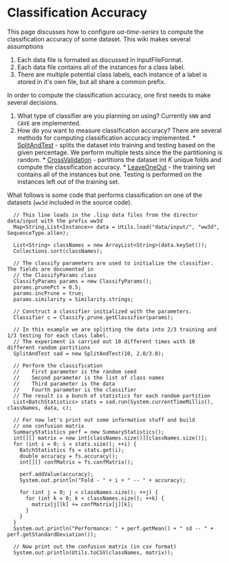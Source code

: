 # Classification Accuracy #

This page discusses how to configure _ua-time-series_ to compute the classification accuracy of some dataset.  This wiki makes several assumptions

  1. Each data file is formated as discussed in InputFileFormat.
  1. Each data file contains all of the instances for a class label.
  1. There are multiple potential class labels, each instance of a label is stored in it's own file, but all share a common prefix.

In order to compute the classification accuracy, one first needs to make several decisions.

  1. What type of classifier are you planning on using?  Currently `kNN` and `CAVE` are implemented.
  1. How do you want to measure classification accuracy?  There are several methods for computing classification accuracy implemented.
    * [SplitAndTest](http://code.google.com/p/ua-time-series/source/browse/trunk/src/edu/arizona/cs/learn/timeseries/evaluation/SplitAndTest.java) - splits the dataset into training and testing based on the given percentage.  We perform multiple tests since the the partitioning is random.
    * [CrossValidation](http://code.google.com/p/ua-time-series/source/browse/trunk/src/edu/arizona/cs/learn/timeseries/evaluation/CrossValidation.java) - partitions the dataset int _K_ unique folds and compute the classification accuracy.
    * [LeaveOneOut](http://code.google.com/p/ua-time-series/source/browse/trunk/src/edu/arizona/cs/learn/timeseries/evaluation/LeaveOneOut.java) - the training set contains all of the instances but one.  Testing is performed on the instances left out of the training set.

What follows is some code that performs classification on one of the datasets (```ww3d``` included in the source code).

```
  // This line loads in the .lisp data files from the director data/input with the prefix ww3d
  Map<String,List<Instance>> data = Utils.load("data/input/", "ww3d", SequenceType.allen);
  
  List<String> classNames = new ArrayList<String>(data.keySet());
  Collections.sort(classNames);
		
  // The classify parameters are used to initialize the classifier.  The fields are documented in 
  // the ClassifyParams class
  ClassifyParams params = new ClassifyParams();
  params.prunePct = 0.5;
  params.incPrune = true;
  params.similarity = Similarity.strings;

  // Construct a classifier initialized with the parameters.
  Classifier c = Classify.prune.getClassifier(params);

  // In this example we are splitting the data into 2/3 training and 1/3 testing for each class label.		
  // The experiment is carried out 10 different times with 10 different random partitions
  SplitAndTest sad = new SplitAndTest(10, 2.0/3.0);

  // Perform the classification
  //    First parameter is the random seed
  //    Second parameter is the list of class names
  //    Third parameter is the data
  //    Fourth parameter is the classifier
  // The result is a bunch of statistics for each random partition
  List<BatchStatistics> stats = sad.run(System.currentTimeMillis(), classNames, data, c);
		
  // For now let's print out some informative stuff and build
  // one confusion matrix
  SummaryStatistics perf = new SummaryStatistics();
  int[][] matrix = new int[classNames.size()][classNames.size()];
  for (int i = 0; i < stats.size(); ++i) { 
    BatchStatistics fs = stats.get(i);
    double accuracy = fs.accuracy();
    int[][] confMatrix = fs.confMatrix();

    perf.addValue(accuracy);
    System.out.println("Fold - " + i + " -- " + accuracy);
			
    for (int j = 0; j < classNames.size(); ++j) { 
      for (int k = 0; k < classNames.size(); ++k) { 
        matrix[j][k] += confMatrix[j][k];
      }
    }
  }
  System.out.println("Performance: " + perf.getMean() + " sd -- " + perf.getStandardDeviation());
		
  // Now print out the confusion matrix (in csv format)
  System.out.println(Utils.toCSV(classNames, matrix));
```